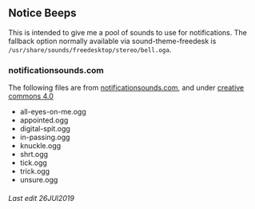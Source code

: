 <!--My (demuredemeanor) readme
# vim: set expandtab ts=4 sw=4: ## Since this is markdown
# https://notabug.org/demure/dotfiles
# legacy repo http://github.com/demure/dotfiles
-->


## Notice Beeps ##
This is intended to give me a pool of sounds to use for notifications.
The fallback option normally available via sound-theme-freedesk is `/usr/share/sounds/freedesktop/stereo/bell.oga`.

### notificationsounds.com ###
The following files are from [notificationsounds.com], and under [creative commons 4.0]

* all-eyes-on-me.ogg
* appointed.ogg
* digital-spit.ogg
* in-passing.ogg
* knuckle.ogg
* shrt.ogg
* tick.ogg
* trick.ogg
* unsure.ogg

###### Last edit 26JUl2019 ######


[notificationsounds.com]: https://notificationsounds.com/terms-of-use
[creative commons 4.0]: https://creativecommons.org/licenses/by/4.0/legalcode
